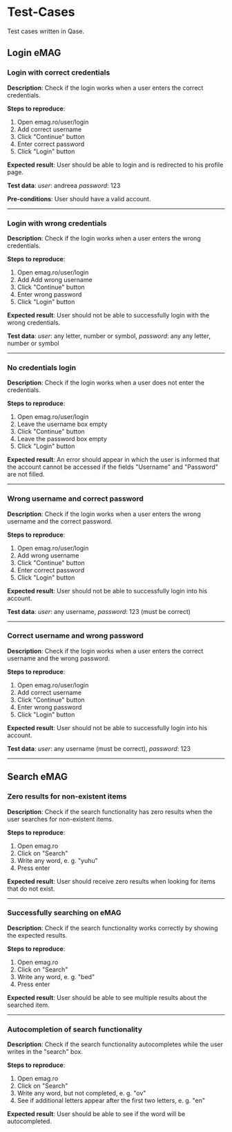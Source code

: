 # Test-Cases
Test cases written in Qase. 

## Login eMAG

### Login with correct credentials

**Description**:
Check if the login works when a user enters the correct credentials.

**Steps to reproduce**:
1. Open emag.ro/user/login
2. Add correct username
3. Click "Continue" button
4. Enter correct password
5. Click "Login" button

**Expected result**:
User should be able to login and is redirected to his profile page.

**Test data**:
_user_: andreea
_password_: 123

**Pre-conditions**: User should have a valid account.

------------------------------------------

### Login with wrong credentials

**Description**:
Check if the login works when a user enters the wrong credentials.

**Steps to reproduce**:
1. Open emag.ro/user/login
2. Add Add wrong username
3. Click "Continue" button
4. Enter wrong password
5. Click "Login" button

**Expected result**:
User should not be able to successfully login with the wrong credentials.

**Test data**:
_user_: any letter, number or symbol,
_password_: any any letter, number or symbol

------------------------------------------

### No credentials login

**Description**:
Check if the login works when a user does not enter the credentials.

**Steps to reproduce**:
1. Open emag.ro/user/login
2. Leave the username box empty
3. Click "Continue" button
4. Leave the password box empty
5. Click "Login" button

**Expected result**:
An error should appear in which the user is informed that the account cannot be accessed if the fields "Username" and "Password" are not filled.

-----------------------------------------

### Wrong username and correct password

**Description**:
Check if the login works when a user enters the wrong username and the correct password.

**Steps to reproduce**:
1. Open emag.ro/user/login
2. Add wrong username
3. Click "Continue" button
4. Enter correct password
5. Click "Login" button

**Expected result**:
User should not be able to successfully login into his account.

**Test data**:
_user_: any username,
_password_: 123 (must be correct)

---------------------------------------

### Correct username and wrong password

**Description**:
Check if the login works when a user enters the correct username and the wrong password.

**Steps to reproduce**:
1. Open emag.ro/user/login
2. Add correct username
3. Click "Continue" button
4. Enter wrong password
5. Click "Login" button

**Expected result**:
User should not be able to successfully login into his account.

**Test data**:
_user_: any username (must be correct),
_password_: 123

---------------------------------------

## Search eMAG

### Zero results for non-existent items

**Description**:
Check if the search functionality has zero results when the user searches for non-existent items.

**Steps to reproduce**:
1. Open emag.ro
2. Click on "Search"
3. Write any word, e. g. "yuhu"
4. Press enter

**Expected result**:
User should receive zero results when looking for items that do not exist.

-----------------------------------------

### Successfully searching on eMAG

**Description**:
Check if the search functionality works correctly by showing the expected results.

**Steps to reproduce**:
1. Open emag.ro
2. Click on "Search"
3. Write any word, e. g. "bed"
4. Press enter

**Expected result**:
User should be able to see multiple results about the searched item.

--------------------------------------------

### Autocompletion of search functionality

**Description**:
Check if the search functionality autocompletes while the user writes in the "search" box.

**Steps to reproduce**:
1. Open emag.ro
2. Click on "Search"
3. Write any word, but not completed, e. g. "ov"
4. See if additional letters appear after the first two letters, e. g. "en"

**Expected result**:
User should be able to see if the word will be autocompleted.
